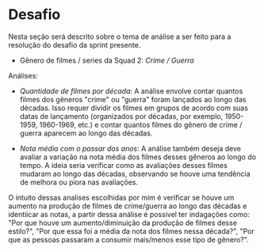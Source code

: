 # Desafio

Nesta seção será descrito sobre o tema de análise a ser feito para a resolução do desafio da sprint presente.

-  Gênero de filmes / series da Squad 2: *Crime / Guerra*

Análises:

- *Quantidade de filmes por década*: A análise envolve contar quantos filmes dos gêneros "crime" ou "guerra" foram lançados ao longo das décadas. Isso requer dividir os filmes em grupos de acordo com suas datas de lançamento (organizados por décadas, por exemplo, 1950-1959, 1960-1969, etc.) e contar quantos filmes do gênero de crime / guerra aparecem ao longo das décadas.

- *Nota média com o passar dos anos*: A análise também deseja deve avaliar a variação na nota média dos filmes desses gêneros ao longo do tempo. A ideia seria verificar como as avaliações desses filmes mudaram ao longo das décadas, observando se houve uma tendência de melhora ou piora nas avaliações.

O intuito dessas analises escolhidas por mim é verificar se houve um aumento na produção de filmes de crime/guerra ao longo das décadas e identiicar as notas, a partir dessa análise é possivel ter indagações como: "Por que houve um aumento/diminuição da produção de filmes desse estilo?", "Por que essa foi a média da nota dos filmes nessa década?", "Por que as pessoas passaram a consumir mais/menos esse tipo de gênero?".